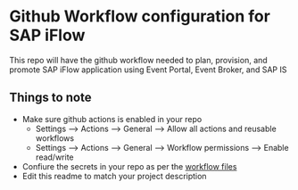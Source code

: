 # Github Workflow configuration for SAP iFlow
This repo will have the github workflow needed to plan, provision, and promote SAP iFlow application using Event Portal, Event Broker, and SAP IS

## Things to note
- Make sure github actions is enabled in your repo
  - Settings --> Actions --> General --> Allow all actions and reusable workflows
  - Settings --> Actions --> General --> Workflow permissions --> Enable read/write
- Confiure the secrets in your repo as per the [workflow files](.github/workflows)
- Edit this readme to match your project description
